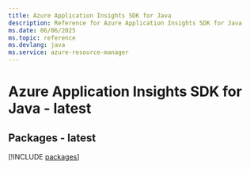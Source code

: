 ```yaml
---
title: Azure Application Insights SDK for Java
description: Reference for Azure Application Insights SDK for Java
ms.date: 06/06/2025
ms.topic: reference
ms.devlang: java
ms.service: azure-resource-manager
---
```

# Azure Application Insights SDK for Java - latest
## Packages - latest
[!INCLUDE [packages](application-insights-index.md)]